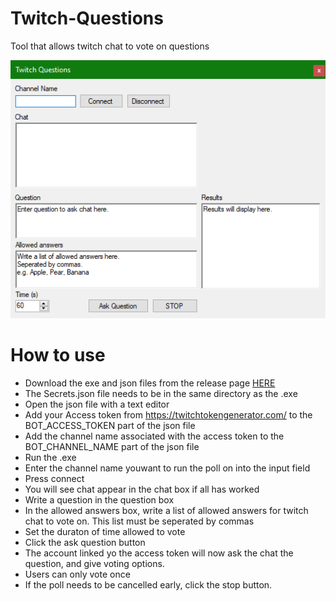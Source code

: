 # Twitch-Questions
Tool that allows twitch chat to vote on questions

![Screenshot](./TQ.png)

# How to use
- Download the exe and json files from the release page [HERE](https://github.com/Ryason/Twitch-Questions/releases/tag/v0.01)
- The Secrets.json file needs to be in the same directory as the .exe
- Open the json file with a text editor
- Add your Access token from https://twitchtokengenerator.com/ to the BOT_ACCESS_TOKEN part of the json file
- Add the channel name associated with the access token to the BOT_CHANNEL_NAME part of the json file
- Run the .exe
- Enter the channel name youwant to run the poll on into the input field
- Press connect
- You will see chat appear in the chat box if all has worked
- Write a question in the question box
- In the allowed answers box, write a list of allowed answers for twitch chat to vote on. This list must be seperated by commas
- Set the duraton of time allowed to vote
- Click the ask question button
- The account linked yo the access token will now ask the chat the question, and give voting options.
- Users can only vote once
- If the poll needs to be cancelled early, click the stop button.
